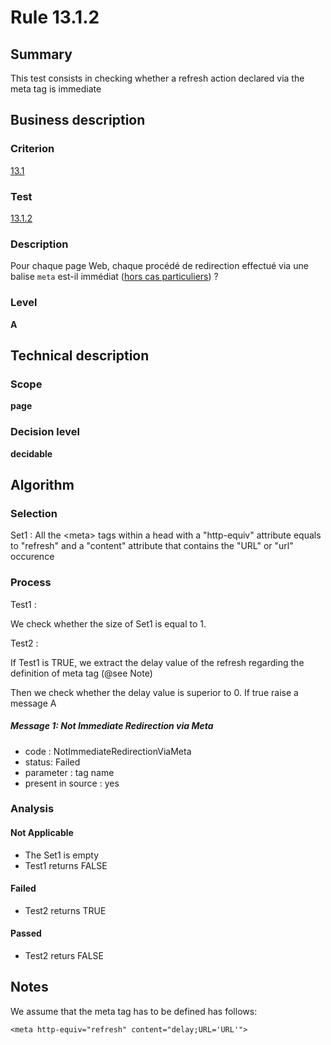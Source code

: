 # Rule 13.1.2
## Summary

This test consists in checking whether a refresh action declared via the
meta tag is immediate

## Business description

### Criterion

[13.1](http://references.modernisation.gouv.fr/sites/default/files/RGAA3_RC2-1/referentiel_technique.htm#crit-13-1)

### Test

[13.1.2](http://references.modernisation.gouv.fr/sites/default/files/RGAA3_RC2-1/referentiel_technique.htm#test-13-1-2)

### Description

Pour chaque page Web, chaque proc&eacute;d&eacute; de redirection effectu&eacute; via une balise `meta` est-il imm&eacute;diat (<a href="http://references.modernisation.gouv.fr/sites/default/files/RGAA3_RC2-1/cas_particulier.htm#cpCrit13-1" title="Cas particuliers pour le crit&egrave;re 13.1">hors cas particuliers</a>) ?

### Level

**A**

## Technical description

### Scope

**page**

### Decision level

**decidable**

## Algorithm

### Selection

Set1 : All the <meta\> tags within a head with a "http-equiv" attribute
equals to "refresh" and a "content" attribute that contains the "URL" or
"url" occurence

### Process

Test1 :

We check whether the size of Set1 is equal to 1.

Test2 :

If Test1 is TRUE, we extract the delay value of the refresh regarding
the definition of meta tag (@see Note)

Then we check whether the delay value is superior to 0. If true raise a
message A

##### Message 1: Not Immediate Redirection via Meta

-   code : NotImmediateRedirectionViaMeta
-   status: Failed
-   parameter : tag name
-   present in source : yes

### Analysis

#### Not Applicable

-   The Set1 is empty
-   Test1 returns FALSE

#### Failed

-   Test2 returns TRUE

#### Passed

-   Test2 returs FALSE

## Notes

We assume that the meta tag has to be defined has follows:

    <meta http-equiv="refresh" content="delay;URL='URL'">
